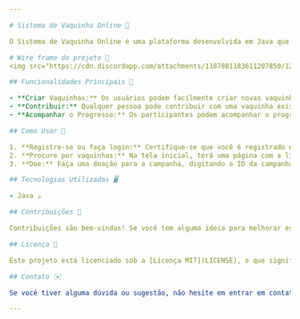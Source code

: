 ```yaml
---

# Sistema de Vaquinha Online 📡

O Sistema de Vaquinha Online é uma plataforma desenvolvida em Java que permite aos usuários criar e participar de vaquinhas para arrecadar fundos para diversas finalidades. Seja para um projeto comunitário, uma causa social ou qualquer outra iniciativa, nosso projeto foi criado para um trabalho da faculdade.

# Wire frame do projeto 🧬
<img src="https://cdn.discordapp.com/attachments/1187881183611207850/1235267596497191002/Captura_de_Tela_2024-05-01_as_13.22.24_2.png?ex=6633c019&is=66326e99&hm=6f4ae88de534225998ad48b0f7715e3d57163726e4fb2b225956decb71a3ea77&">

## Funcionalidades Principais 🧪

- **Criar Vaquinhas:** Os usuários podem facilmente criar novas vaquinhas, definindo metas de arrecadação, prazos e uma descrição detalhada do objetivo da vaquinha.
- **Contribuir:** Qualquer pessoa pode contribuir com uma vaquinha existente, fornecendo uma quantia de dinheiro para ajudar a alcançar a meta de arrecadação.
- **Acompanhar o Progresso:** Os participantes podem acompanhar o progresso das vaquinhas em tempo real, visualizando o valor arrecadado até o momento e o percentual alcançado da meta.

## Como Usar 🤔

1. **Registre-se ou faça login:** Certifique-se que você é registrado em nosso sistema e faça login para ter acesso as funcionalidades desse projeto.
2. **Procure por vaquinhas:** Na tela inicial, terá uma página com a lista de campanhas ativas e suas respectivas características.
3. **Doe:** Faça uma doação para a campanha, digitando o ID da campanha, a chave PIX da campanha e o valor.

## Tecnologias Utilizadas 🖥️

- Java ☕️

## Contribuições 🤝

Contribuições são bem-vindas! Se você tem alguma ideia para melhorar este projeto ou encontrou algum problema que gostaria de corrigir, sinta-se à vontade para abrir uma issue ou enviar um pull request.

## Licença 📜

Este projeto está licenciado sob a [Licença MIT](LICENSE), o que significa que você pode usá-lo livremente, modificar e distribuir, desde que inclua uma cópia da licença em qualquer cópia ou substancialmente o use.

## Contato ✉️

Se você tiver alguma dúvida ou sugestão, não hesite em entrar em contato através do meu e-mail: [ewerton123ofc@gmail.com](mailto:ewerton123ofc@gmail.com) ou [laisedilene21@gmail.com](mailto:laisedilene21@gmail.com).

---
```

